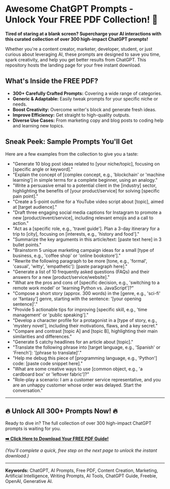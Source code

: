 # Awesome ChatGPT Prompts - Unlock Your FREE PDF Collection! 🚀

**Tired of staring at a blank screen? Supercharge your AI interactions with this curated collection of over 300 high-impact ChatGPT prompts!**

Whether you're a content creator, marketer, developer, student, or just curious about leveraging AI, these prompts are designed to save you time, spark creativity, and help you get better results from ChatGPT. This repository hosts the landing page for your free instant download.

## What's Inside the FREE PDF?

* **300+ Carefully Crafted Prompts:** Covering a wide range of categories.
* **Generic & Adaptable:** Easily tweak prompts for your specific niche or needs.
* **Boost Creativity:** Overcome writer's block and generate fresh ideas.
* **Improve Efficiency:** Get straight to high-quality outputs.
* **Diverse Use Cases:** From marketing copy and blog posts to coding help and learning new topics.

## Sneak Peek: Sample Prompts You'll Get

Here are a few examples from the collection to give you a taste:

* "Generate 10 blog post ideas related to [your niche/topic], focusing on [specific angle or keyword]."
* "Explain the concept of [complex concept, e.g., 'blockchain' or 'machine learning'] in simple terms for a complete beginner, using an analogy."
* "Write a persuasive email to a potential client in the [industry] sector, highlighting the benefits of [your product/service] for solving [specific pain point]."
* "Create a 5-point outline for a YouTube video script about [topic], aimed at [target audience]."
* "Draft three engaging social media captions for Instagram to promote a new [product/event/service], including relevant emojis and a call to action."
* "Act as a [specific role, e.g., 'travel guide']. Plan a 3-day itinerary for a trip to [city], focusing on [interests, e.g., 'history and food']."
* "Summarize the key arguments in this article/text: [paste text here] in 3 bullet points."
* "Brainstorm 5 unique marketing campaign ideas for a small [type of business, e.g., 'coffee shop' or 'online bookstore']."
* "Rewrite the following paragraph to be more [tone, e.g., 'formal', 'casual', 'witty', 'empathetic']: [paste paragraph here]."
* "Generate a list of 10 frequently asked questions (FAQs) and their answers for a new [product/service/website]."
* "What are the pros and cons of [specific decision, e.g., 'switching to a remote work model' or 'learning Python vs. JavaScript']?"
* "Compose a short story (approx. 300 words) in the [genre, e.g., 'sci-fi' or 'fantasy'] genre, starting with the sentence: '[your opening sentence]'."
* "Provide 5 actionable tips for improving [specific skill, e.g., 'time management' or 'public speaking']."
* "Develop a character profile for a protagonist in a [type of story, e.g., 'mystery novel'], including their motivations, flaws, and a key secret."
* "Compare and contrast [topic A] and [topic B], highlighting their main similarities and differences."
* "Generate 5 catchy headlines for an article about [topic]."
* "Translate the following phrase into [target language, e.g., 'Spanish' or 'French']: '[phrase to translate]'."
* "Help me debug this piece of [programming language, e.g., 'Python'] code: [paste code snippet here]."
* "What are some creative ways to use [common object, e.g., 'a cardboard box' or 'leftover fabric']?"
* "Role-play a scenario: I am a customer service representative, and you are an unhappy customer whose order was delayed. Start the conversation."

---

## 🔥 Unlock All 300+ Prompts Now! 🔥

Ready to dive in? The full collection of over 300 high-impact ChatGPT prompts is waiting for you.

[**➡️ Click Here to Download Your FREE PDF Guide!**](https://ryancbeer.github.io/chatgpt-prompts/?subid=GHREAD)

*(You'll complete a quick, free step on the next page to unlock the instant download.)*

---

**Keywords:** ChatGPT, AI Prompts, Free PDF, Content Creation, Marketing, Artificial Intelligence, Writing Prompts, AI Tools, ChatGPT Guide, Freebie, OpenAI, Generative AI.

